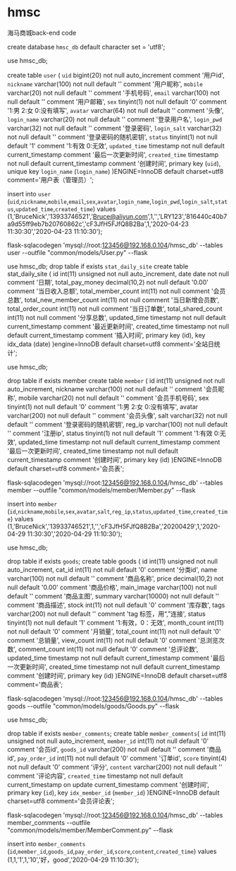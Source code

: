 # hmsc
海马商城back-end code

<!-- 数据库操作 -->

create database `hmsc_db` default character set = 'utf8';

use hmsc_db;

create table `user` (
	`uid` bigint(20) not null auto_increment comment '用户id',
	`nickname` varchar(100) not null default '' comment '用户昵称',
	`mobile` varchar(20) not null default '' comment '手机号码',
	`email` varchar(100) not null default '' comment '用户邮箱',
	`sex` tinyint(1) not null default '0' comment '1:男 2:女 0:没有填写',
	`avatar` varchar(64) not null default '' comment '头像',
	`login_name` varchar(20) not null default '' comment '登录用户名',
	`login_pwd` varchar(32) not null default '' comment '登录密码',
	`login_salt` varchar(32) not null default '' comment '登录密码的随机密钥',
	`status` tinyint(1) not null default '1' comment '1:有效 0:无效',
	`updated_time` timestamp not null default current_timestamp comment '最后一次更新时间',
	`created_time` timestamp not null default current_timestamp comment '创建时间',
	primary key (`uid`),
	unique key `login_name` (`login_name`)
)ENGINE=InnoDB default charset=utf8 comment='用户表（管理员）';



insert into `user` (`uid`,`nickname`,`mobile`,`email`,`sex`,`avatar`,`login_name`,`login_pwd`,`login_salt`,`status`,`updated_time`,`created_time`) values (1,'BruceNick','13933746521','Bruce@aliyun.com',1,'','LRY123','816440c40b7a9d55ff9eb7b20760862c','cF3JfH5FJfQ8B2Ba',1,'2020-04-23 11:30:30','2020-04-23 11:10:30');

flask-sqlacodegen 'mysql://root:123456@192.168.0.104/hmsc_db' --tables user --outfile "common/models/User.py" --flask

use hmsc_db;
drop table if exists `stat_daily_site`
create table stat_daily_site ( 
    id int(11) unsigned not null auto_increment, 
    date date not null comment '日期', 
    total_pay_money decimal(10,2) not null default '0.00' comment '当日收入总额', 
    total_member_count int(11) not null comment '会员总数', 
    total_new_member_count int(11) not null comment '当日新增会员数', 
    total_order_count int(11) not null comment '当日订单数', 
    total_shared_count int(11) not null comment '分享总数', 
    updated_time timestamp not null default current_timestamp comment '最近更新时间', 
    created_time timestamp not null default current_timestamp comment '插入时间', 
    primary key (id), 
    key idx_data (date) 
)engine=InnoDB default charset=utf8 comment='全站日统计';


use hmsc_db;

drop table if exists member 
create table `member` ( 
    id int(11) unsigned not null auto_increment, 
    nickname varchar(100) not null default '' comment '会员昵称', 
    mobile varchar(20) not null default '' comment '会员手机号码', 
    sex tinyint(1) not null default '0' comment '1:男 2:女 0:没有填写', 
    avatar varchar(200) not null default '' comment '会员头像', 
    salt varchar(32) not null default '' comment '登录密码的随机密钥', 
    reg_ip varchar(100) not null default '' comment '注册ip', 
    status tinyint(1) not null default '1' comment '1:有效 0:无效', 
    updated_time timestamp not null default current_timestamp comment '最后一次更新时间', 
    created_time timestamp not null default current_timestamp comment '创建时间', 
    primary key (id) 
)ENGINE=InnoDB default charset=utf8 comment='会员表';

flask-sqlacodegen 'mysql://root:123456@192.168.0.104/hmsc_db' --tables member --outfile "common/models/member/Member.py" --flask

insert into `member` (`id`,`nickname`,`mobile`,`sex`,`avatar`,`salt`,`reg_ip`,`status`,`updated_time`,`created_time`) values (1,'BruceNick','13933746521',1,'','cF3JfH5FJfQ8B2Ba','20200429',1,'2020-04-29 11:30:30','2020-04-29 11:10:30');

use hmsc_db;

drop table if exists `goods`;
create table goods ( 
    id int(11) unsigned not null auto_increment, 
    cat_id int(11) not null default '0' comment '分类id', 
    name varchar(100) not null default '' comment '商品名称', 
    price decimal(10,2) not null default '0.00' comment '商品价格', 
    main_image varchar(100) not null default '' comment '商品主图', 
    summary varchar(10000) not null default '' comment '商品描述', 
    stock int(11) not null default '0' comment '库存数', 
    tags varchar(200) not null default '' comment 'tag 标签，用“,”连接', 
    status tinyint(1) not null default '1' comment '1:有效，0：无效', 
    month_count int(11) not null default '0' comment '月销量', 
    total_count int(11) not null default '0' comment '总销量', 
    view_count int(11) not null default '0' comment '总浏览次数', 
    comment_count int(11) not null default '0' comment '总评论数', 
    updated_time timestamp not null default current_timestamp comment '最后一次更新时间', 
    created_time timestamp not null default current_timestamp comment '创建时间', 
    primary key (id) 
)ENGINE=InnoDB default charset=utf8 comment='商品表';

flask-sqlacodegen 'mysql://root:123456@192.168.0.104/hmsc_db' --tables goods --outfile "common/models/goods/Goods.py" --flask

use hmsc_db;

drop table if exists `member_comments`;
create table `member_comments`(
	`id` int(11) unsigned not null auto_increment,
	`member_id` int(11) not null default '0' comment '会员id',
	`goods_id` varchar(200) not null default '' comment '商品id',
	`pay_order_id` int(11) not null default '0' comment '订单id',
	`score` tinyint(4) not null default '0' comment '评分',
	`content` varchar(200) not null default '' comment '评论内容',
	`created_time` timestamp not null default current_timestamp on update current_timestamp comment '创建时间',
	primary key (`id`),
	key `idx_member_id` (`member_id`)
)ENGINE=InnoDB default charset=utf8 comment='会员评论表';

flask-sqlacodegen 'mysql://root:123456@192.168.0.104/hmsc_db' --tables member_comments --outfile "common/models/member/MemberComment.py" --flask

insert into `member_comments` (`id`,`member_id`,`goods_id`,`pay_order_id`,`score`,`content`,`created_time`) values (1,1,'1',1,'10','好，good','2020-04-29 11:10:30');

